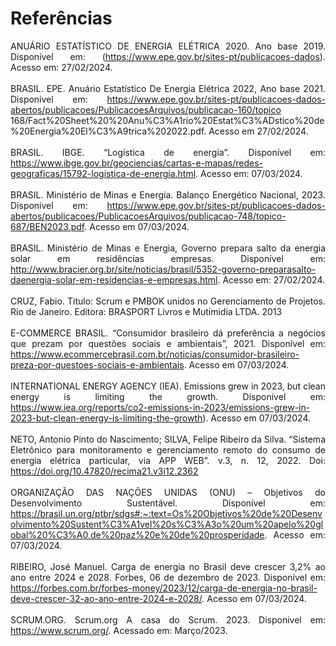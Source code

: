 # Referências
<div align="justify">

ANUÁRIO ESTATÍSTICO DE ENERGIA ELÉTRICA 2020. Ano base 2019. Disponível em: (https://www.epe.gov.br/sites-pt/publicacoes-dados). Acesso em: 27/02/2024.
<br/><br/>
BRASIL. EPE. Anuário Estatístico De Energia Elétrica 2022, Ano base 2021. Disponível em: https://www.epe.gov.br/sites-pt/publicacoes-dados-abertos/publicacoes/PublicacoesArquivos/publicacao-160/topico 168/Fact%20Sheet%20%20Anu%C3%A1rio%20Estat%C3%ADstico%20de%20Energia%20El%C3%A9trica%202022.pdf. Acesso em 27/02/2024.
<br/><br/>
BRASIL. IBGE. “Logística de energia”. Disponível em: https://www.ibge.gov.br/geociencias/cartas-e-mapas/redes-geograficas/15792-logistica-de-energia.html. Acesso em: 07/03/2024.
<br/><br/>
BRASIL. Ministério de Minas e Energia. Balanço Energético Nacional, 2023. Disponível em: https://www.epe.gov.br/sites-pt/publicacoes-dados-abertos/publicacoes/PublicacoesArquivos/publicacao-748/topico-687/BEN2023.pdf. Acesso em 07/03/2024.
<br/><br/>
BRASIL. Ministério de Minas e Energia, Governo prepara salto da energia solar em residências  empresas. Disponível em: http://www.bracier.org.br/site/noticias/brasil/5352-governo-preparasalto-daenergia-solar-em-residencias-e-empresas.html. Acesso em: 27/02/2024.
<br/><br/>
CRUZ, Fabio. Titulo: Scrum e PMBOK unidos no Gerenciamento de Projetos. Rio de Janeiro. Editora: BRASPORT Livros e Mutimidia LTDA. 2013
<br/><br/>
E-COMMERCE BRASIL. “Consumidor brasileiro dá preferência a negócios que prezam por questões sociais e ambientais”, 2021. Disponível em:  https://www.ecommercebrasil.com.br/noticias/consumidor-brasileiro-preza-por-questoes-sociais-e-ambientais. Acesso em 07/03/2024.
<br/><br/>
INTERNATIONAL ENERGY AGENCY (IEA). Emissions grew in 2023, but clean energy is limiting the growth. Disponível em: https://www.iea.org/reports/co2-emissions-in-2023/emissions-grew-in-2023-but-clean-energy-is-limiting-the-growth). Acesso em 07/03/2024.
<br/><br/>
NETO, Antonio Pinto do Nascimento; SILVA, Felipe Ribeiro da Silva. “Sistema Eletrônico para monitoramento e gerenciamento remoto do consumo de energia elétrica particular, via APP WEB”. v.3, n. 12, 2022. Doi: https://doi.org/10.47820/recima21.v3i12.2362
<br/><br/>
ORGANIZAÇÃO DAS NAÇÕES UNIDAS (ONU) – Objetivos do Desenvolvimento Sustentável. Disponível em: https://brasil.un.org/ptbr/sdgs#:~:text=Os%20Objetivos%20de%20Desenvolvimento%20Sustent%C3%A1vel%20s%C3%A3o%20um%20apelo%20global%20%C3%A0,de%20paz%20e%20de%20prosperidade. Acesso em: 07/03/2024.
<br/><br/>
RIBEIRO, José Manuel. Carga de energia no Brasil deve crescer 3,2% ao ano entre 2024 e 2028. Forbes, 06 de dezembro de 2023. Disponível em: https://forbes.com.br/forbes-money/2023/12/carga-de-energia-no-brasil-deve-crescer-32-ao-ano-entre-2024-e-2028/. Acesso em 07/03/2024.
<br/><br/>
SCRUM.ORG. Scrum.org A casa do Scrum. 2023. Disponivel em: https://www.scrum.org/. Acessado em: Março/2023.
<br/>
</div>

